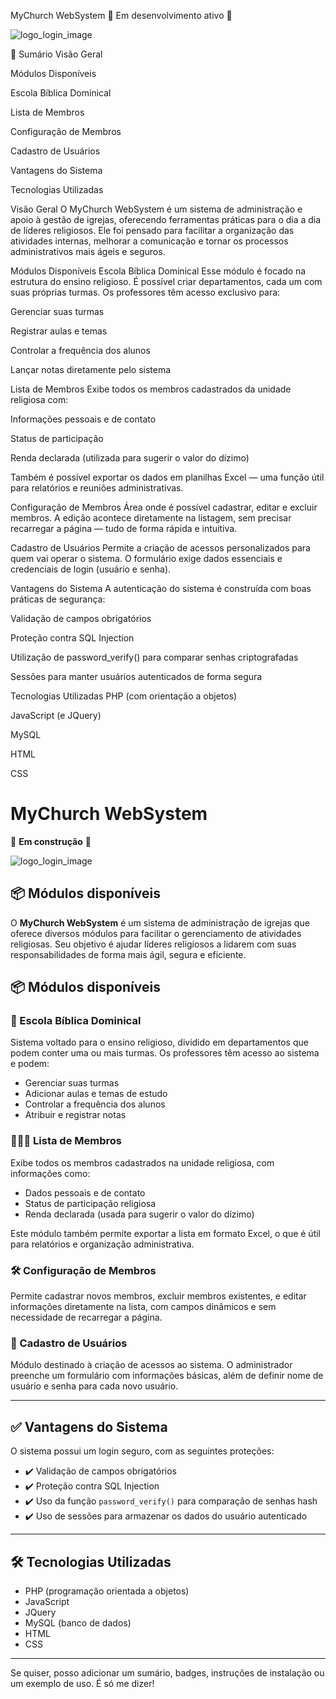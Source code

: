 MyChurch WebSystem
🚧 Em desenvolvimento ativo 🚧

![logo_login_image](https://github.com/user-attachments/assets/34bb2ba8-28ad-47c0-b401-93638a37bedd)


📑 Sumário
Visão Geral

Módulos Disponíveis

Escola Bíblica Dominical

Lista de Membros

Configuração de Membros

Cadastro de Usuários

Vantagens do Sistema

Tecnologias Utilizadas

Visão Geral
O MyChurch WebSystem é um sistema de administração e apoio à gestão de igrejas, oferecendo ferramentas práticas para o dia a dia de líderes religiosos. Ele foi pensado para facilitar a organização das atividades internas, melhorar a comunicação e tornar os processos administrativos mais ágeis e seguros.

Módulos Disponíveis
Escola Bíblica Dominical
Esse módulo é focado na estrutura do ensino religioso. É possível criar departamentos, cada um com suas próprias turmas. Os professores têm acesso exclusivo para:

Gerenciar suas turmas

Registrar aulas e temas

Controlar a frequência dos alunos

Lançar notas diretamente pelo sistema

Lista de Membros
Exibe todos os membros cadastrados da unidade religiosa com:

Informações pessoais e de contato

Status de participação

Renda declarada (utilizada para sugerir o valor do dízimo)

Também é possível exportar os dados em planilhas Excel — uma função útil para relatórios e reuniões administrativas.

Configuração de Membros
Área onde é possível cadastrar, editar e excluir membros. A edição acontece diretamente na listagem, sem precisar recarregar a página — tudo de forma rápida e intuitiva.

Cadastro de Usuários
Permite a criação de acessos personalizados para quem vai operar o sistema. O formulário exige dados essenciais e credenciais de login (usuário e senha).

Vantagens do Sistema
A autenticação do sistema é construída com boas práticas de segurança:

Validação de campos obrigatórios

Proteção contra SQL Injection

Utilização de password_verify() para comparar senhas criptografadas

Sessões para manter usuários autenticados de forma segura

Tecnologias Utilizadas
PHP (com orientação a objetos)

JavaScript (e JQuery)

MySQL

HTML

CSS



# MyChurch WebSystem

🚧 **Em construção** 🚧

![logo_login_image](https://github.com/user-attachments/assets/34bb2ba8-28ad-47c0-b401-93638a37bedd)

## 📦 Módulos disponíveis

O **MyChurch WebSystem** é um sistema de administração de igrejas que oferece diversos módulos para facilitar o gerenciamento de atividades religiosas. Seu objetivo é ajudar líderes religiosos a lidarem com suas responsabilidades de forma mais ágil, segura e eficiente.

## 📦 Módulos disponíveis

### 📘 Escola Bíblica Dominical
Sistema voltado para o ensino religioso, dividido em departamentos que podem conter uma ou mais turmas. Os professores têm acesso ao sistema e podem:

- Gerenciar suas turmas
- Adicionar aulas e temas de estudo
- Controlar a frequência dos alunos
- Atribuir e registrar notas

### 🧑‍🤝‍🧑 Lista de Membros
Exibe todos os membros cadastrados na unidade religiosa, com informações como:

- Dados pessoais e de contato
- Status de participação religiosa
- Renda declarada (usada para sugerir o valor do dízimo)

Este módulo também permite exportar a lista em formato Excel, o que é útil para relatórios e organização administrativa.

### 🛠️ Configuração de Membros
Permite cadastrar novos membros, excluir membros existentes, e editar informações diretamente na lista, com campos dinâmicos e sem necessidade de recarregar a página.

### 🔐 Cadastro de Usuários
Módulo destinado à criação de acessos ao sistema. O administrador preenche um formulário com informações básicas, além de definir nome de usuário e senha para cada novo usuário.

---

## ✅ Vantagens do Sistema

O sistema possui um login seguro, com as seguintes proteções:

- ✔️ Validação de campos obrigatórios
- ✔️ Proteção contra SQL Injection
- ✔️ Uso da função `password_verify()` para comparação de senhas hash
- ✔️ Uso de sessões para armazenar os dados do usuário autenticado

---

## 🛠️ Tecnologias Utilizadas

- PHP (programação orientada a objetos)
- JavaScript
- JQuery
- MySQL (banco de dados)
- HTML
- CSS

---

Se quiser, posso adicionar um sumário, badges, instruções de instalação ou um exemplo de uso. É só me dizer!
